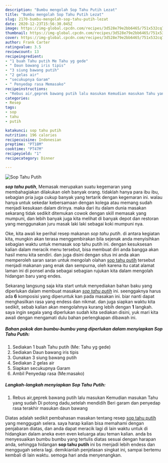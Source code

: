 ```yaml
---
description: "Bumbu mengolah Sop Tahu Putih Lezat"
title: "Bumbu mengolah Sop Tahu Putih Lezat"
slug: 2170-bumbu-mengolah-sop-tahu-putih-lezat
date: 2020-12-23T15:56:30.045Z
image: https://img-global.cpcdn.com/recipes/3d528e79e2bb6465/751x532cq70/sop-tahu-putih-foto-resep-utama.jpg
thumbnail: https://img-global.cpcdn.com/recipes/3d528e79e2bb6465/751x532cq70/sop-tahu-putih-foto-resep-utama.jpg
cover: https://img-global.cpcdn.com/recipes/3d528e79e2bb6465/751x532cq70/sop-tahu-putih-foto-resep-utama.jpg
author: Frank Carter
ratingvalue: 3.5
reviewcount: 13
recipeingredient:
- "1 buah Tahu putih Me Tahu yg gede"
- " Daun bawang iris tipis"
- "3 siung bawang putih"
- "2 gelas air"
- "secukupnya Garam"
- " Penyedap rasa Memasako"
recipeinstructions:
- "Rebus air,geprek bawang putih lalu masukan Kemudian masukan Tahu yang sudah Di potong dadu,setelah mendidih Beri garam dan penyedap rasa terakhir masukan daun bawang"
categories:
- Resep
tags:
- sop
- tahu
- putih

katakunci: sop tahu putih 
nutrition: 196 calories
recipecuisine: Indonesian
preptime: "PT18M"
cooktime: "PT47M"
recipeyield: "1"
recipecategory: Dinner

---
```



![Sop Tahu Putih](https://img-global.cpcdn.com/recipes/3d528e79e2bb6465/751x532cq70/sop-tahu-putih-foto-resep-utama.jpg)

<b><i>sop tahu putih</i></b>, Memasak merupakan suatu kegemaran yang membahagiakan dilakukan oleh banyak orang. tidaklah hanya para ibu ibu, sebagian pria juga cukup banyak yang tertarik dengan kegemaran ini. walau hanya untuk sekedar kebersamaan dengan kolega atau memang sudah menjadi kesukaan dalam dirinya. maka dari itu dalam dunia masakan sekarang tidak sedikit ditemukan cowok dengan skill memasak yang mumpuni, dan lebih banyak juga kita melihat di banyak depot dan restoran yang menggunakan juru masak laki laki sebagai koki mumpuni nya.



Oke, kita awali ke perihal resep makanan <i>sop tahu putih</i>. di antara kegiatan kita, mungkin akan terasa menggembirakan bila sejenak anda menyisihkan sebagian waktu untuk memasak sop tahu putih ini. dengan kesuksesan kalian dalam meracik menu tersebut, bisa membuat diri anda bangga akan hasil menu kita sendiri. dan juga disini dengan situs ini anda akan memperoleh saran saran untuk mengolah olahan <u>sop tahu putih</u> tersebut menjadi makanan yang enak dan sempurna, oleh karena itu catat alamat laman ini di ponsel anda sebagai sebagian rujukan kita dalam mengolah hidangan baru yang endes.


Sekarang langsung saja kita start untuk menyediakan bahan baku yang diperlukan dalam membuat masakan <u><i>sop tahu putih</i></u> ini. seenggaknya harus ada <b>6</b> komposisi yang diperuntuk kan pada masakan ini. biar nanti dapat menghasilkan rasa yang endess dan nikmat. dan juga siapkan waktu kita sedikit, sebab kalian akan mengolahnya kurang lebih dengan <b>1</b> langkah. saya ingin segala yang diperlukan sudah kita sediakan disini, yuk mari kita awali dengan mengamati dulu bahan perlengkapan dibawah ini.

<!--inarticleads1-->

##### Bahan pokok dan bumbu-bumbu yang diperlukan dalam menyiapkan Sop Tahu Putih:

1. Sediakan 1 buah Tahu putih (Me: Tahu yg gede)
1. Sediakan  Daun bawang iris tipis
1. Gunakan 3 siung bawang putih
1. Sediakan 2 gelas air
1. Siapkan secukupnya Garam
1. Ambil  Penyedap rasa (Me:masako)




<!--inarticleads2-->

##### Langkah-langkah menyiapkan Sop Tahu Putih:

1. Rebus air,geprek bawang putih lalu masukan Kemudian masukan Tahu yang sudah Di potong dadu,setelah mendidih Beri garam dan penyedap rasa terakhir masukan daun bawang




Diatas adalah sedikit pembahasan masakan tentang resep <u>sop tahu putih</u> yang menggugah selera. saya harap kalian bisa memahami dengan penjabaran diatas, dan anda dapat meracik lagi di lain waktu untuk di hidangkan dalam aneka even even keluarga atau teman kalian. anda bs menyesuaikan bumbu bumbu yang tertulis diatas sesuai dengan harapan anda, sehingga hidangan <b>sop tahu putih</b> ini bs menjadi lebih endess dan menggugah selera lagi. demikianlah penjelasan singkat ini, sampai bertemu kembali di lain waktu. semoga hari anda menyenangkan.
